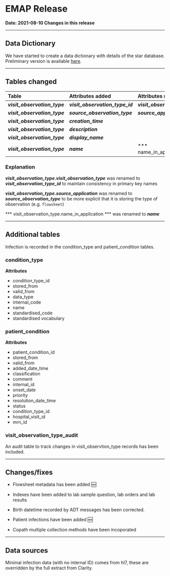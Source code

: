 # EMAP Release

**Date: 2021-08-10  Changes in this release**

---

## Data Dictionary

We have started to create a data dictionary with details of the star database. Preliminary version is available [here](../data_dictionary/star_data.md).

---
## Tables changed

| Table           | Attributes added | Attributes removed |
| :-              |:-                |:-                  |
| ***visit_observation_type***   | ***visit_observation_type_id***       | ***visit_observation_type***         |
| ***visit_observation_type***   | ***source_observation_type***       | ***source_application***         |
| ***visit_observation_type***   | ***creation_time*** |  |
| ***visit_observation_type***   | ***description*** |  |
| ***visit_observation_type***   | ***display_name*** |  |
| ***visit_observation_type***   | ***name*** | *** name_in_application*** |

### Explanation

***visit_observation_type.visit_observation_type*** was renamed to ***visit_observation_type_id*** to maintain consistency in primary key names

***visit_observation_type.source_application*** was renamed to ***source_observation_type*** to be more explicit that it is storing the type of observation (e.g. `flowsheet`)

*** visit_observation_type.name_in_application *** was renamed to ***name*** 

---

## Additional tables

Infection is recorded in the condition_type and patient_condition tables.

### condition_type

**Attributes**

* condition_type_id
* stored_from
* valid_from
* data_type
* internal_code
* name
* standardised_code
* standardised vocabulary

### patient_condition

**Attributes**

* patient_condition_id
* stored_from
* valid_from
* added_date_time
* classification
* comment
* internal_id
* onset_date
* priority
* resolution_date_time
* status
* condition_type_id
* hospital_visit_id
* mrn_id

### visit_observation_type_audit

An audit table to track changes in visit_observtion_type records has been included.

---

## Changes/fixes

* Flowsheet metadata has been added 🆕

* Indexes have been added to lab sample question, lab orders and lab results

* Birth datetime recorded by ADT messages has been corrected.

* Patient infections have been added 🆕

* Copath multiple collection methods have been incoporated

---

## Data sources

Minimal infection data (with no internal ID) comes from hl7, these are overridden by the full extract from Clarity.

<!-- for Internal record>
## Repository Versions

| Repository            | Version |
| :-                    | :-:     |
|Hl7-processor          | 2.1     |
|Emap_interchange       | 2.1     |
|Emap-Core              | 2.1     |
|Inform-DB              | 2.1     |
|Hoover                 | 2.1     |
-->
